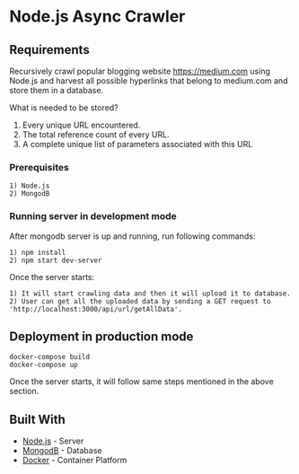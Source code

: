 
# Node.js Async Crawler

## Requirements

Recursively crawl popular blogging website https://medium.com using Node.js and harvest all possible hyperlinks that belong to medium.com and store them in a database.

What is needed to be stored?
1. Every unique URL encountered.
2. The total reference count of every URL.
3. A complete unique list of parameters associated with this URL


### Prerequisites

```
1) Node.js
2) MongodB
```

### Running server in development mode

After mongodb server is up and running, run following commands:

```
1) npm install
2) npm start dev-server
```

Once the server starts:

```
1) It will start crawling data and then it will upload it to database.
2) User can get all the uploaded data by sending a GET request to 'http://localhost:3000/api/url/getAllData'.
```

## Deployment in production mode

```
docker-compose build
docker-compose up
```
Once the server starts, it will follow same steps mentioned in the above section.

## Built With

* [Node.js](https://nodejs.org) - Server
* [MongodB](https://www.mongodb.com/) - Database
* [Docker](https://www.docker.com/) - Container Platform